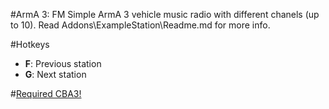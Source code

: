 #ArmA 3: FM
Simple ArmA 3 vehicle music radio with different chanels (up to 10).
Read Addons\ExampleStation\Readme.md for more info.

#Hotkeys
* **F**: Previous station
* **G**: Next station

#[Required CBA3!](http://www.armaholic.com/page.php?id=18767)